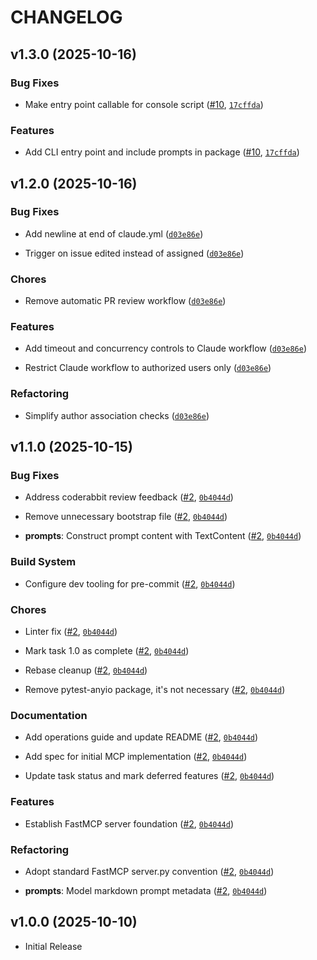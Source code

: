 # CHANGELOG

<!-- version list -->

## v1.3.0 (2025-10-16)

### Bug Fixes

- Make entry point callable for console script
  ([#10](https://github.com/liatrio-labs/spec-driven-workflow-mcp/pull/10),
  [`17cffda`](https://github.com/liatrio-labs/spec-driven-workflow-mcp/commit/17cffdadda0f58046f7c6e84b2974c44070264ba))

### Features

- Add CLI entry point and include prompts in package
  ([#10](https://github.com/liatrio-labs/spec-driven-workflow-mcp/pull/10),
  [`17cffda`](https://github.com/liatrio-labs/spec-driven-workflow-mcp/commit/17cffdadda0f58046f7c6e84b2974c44070264ba))


## v1.2.0 (2025-10-16)

### Bug Fixes

- Add newline at end of claude.yml
  ([`d03e86e`](https://github.com/liatrio-labs/spec-driven-workflow-mcp/commit/d03e86ea47de61a151830ed313426fd0cf3e356d))

- Trigger on issue edited instead of assigned
  ([`d03e86e`](https://github.com/liatrio-labs/spec-driven-workflow-mcp/commit/d03e86ea47de61a151830ed313426fd0cf3e356d))

### Chores

- Remove automatic PR review workflow
  ([`d03e86e`](https://github.com/liatrio-labs/spec-driven-workflow-mcp/commit/d03e86ea47de61a151830ed313426fd0cf3e356d))

### Features

- Add timeout and concurrency controls to Claude workflow
  ([`d03e86e`](https://github.com/liatrio-labs/spec-driven-workflow-mcp/commit/d03e86ea47de61a151830ed313426fd0cf3e356d))

- Restrict Claude workflow to authorized users only
  ([`d03e86e`](https://github.com/liatrio-labs/spec-driven-workflow-mcp/commit/d03e86ea47de61a151830ed313426fd0cf3e356d))

### Refactoring

- Simplify author association checks
  ([`d03e86e`](https://github.com/liatrio-labs/spec-driven-workflow-mcp/commit/d03e86ea47de61a151830ed313426fd0cf3e356d))


## v1.1.0 (2025-10-15)

### Bug Fixes

- Address coderabbit review feedback
  ([#2](https://github.com/liatrio-labs/spec-driven-workflow-mcp/pull/2),
  [`0b4044d`](https://github.com/liatrio-labs/spec-driven-workflow-mcp/commit/0b4044d1f836d62028c5e788c8ec43dee3ef1520))

- Remove unnecessary bootstrap file
  ([#2](https://github.com/liatrio-labs/spec-driven-workflow-mcp/pull/2),
  [`0b4044d`](https://github.com/liatrio-labs/spec-driven-workflow-mcp/commit/0b4044d1f836d62028c5e788c8ec43dee3ef1520))

- **prompts**: Construct prompt content with TextContent
  ([#2](https://github.com/liatrio-labs/spec-driven-workflow-mcp/pull/2),
  [`0b4044d`](https://github.com/liatrio-labs/spec-driven-workflow-mcp/commit/0b4044d1f836d62028c5e788c8ec43dee3ef1520))

### Build System

- Configure dev tooling for pre-commit
  ([#2](https://github.com/liatrio-labs/spec-driven-workflow-mcp/pull/2),
  [`0b4044d`](https://github.com/liatrio-labs/spec-driven-workflow-mcp/commit/0b4044d1f836d62028c5e788c8ec43dee3ef1520))

### Chores

- Linter fix ([#2](https://github.com/liatrio-labs/spec-driven-workflow-mcp/pull/2),
  [`0b4044d`](https://github.com/liatrio-labs/spec-driven-workflow-mcp/commit/0b4044d1f836d62028c5e788c8ec43dee3ef1520))

- Mark task 1.0 as complete ([#2](https://github.com/liatrio-labs/spec-driven-workflow-mcp/pull/2),
  [`0b4044d`](https://github.com/liatrio-labs/spec-driven-workflow-mcp/commit/0b4044d1f836d62028c5e788c8ec43dee3ef1520))

- Rebase cleanup ([#2](https://github.com/liatrio-labs/spec-driven-workflow-mcp/pull/2),
  [`0b4044d`](https://github.com/liatrio-labs/spec-driven-workflow-mcp/commit/0b4044d1f836d62028c5e788c8ec43dee3ef1520))

- Remove pytest-anyio package, it's not necessary
  ([#2](https://github.com/liatrio-labs/spec-driven-workflow-mcp/pull/2),
  [`0b4044d`](https://github.com/liatrio-labs/spec-driven-workflow-mcp/commit/0b4044d1f836d62028c5e788c8ec43dee3ef1520))

### Documentation

- Add operations guide and update README
  ([#2](https://github.com/liatrio-labs/spec-driven-workflow-mcp/pull/2),
  [`0b4044d`](https://github.com/liatrio-labs/spec-driven-workflow-mcp/commit/0b4044d1f836d62028c5e788c8ec43dee3ef1520))

- Add spec for initial MCP implementation
  ([#2](https://github.com/liatrio-labs/spec-driven-workflow-mcp/pull/2),
  [`0b4044d`](https://github.com/liatrio-labs/spec-driven-workflow-mcp/commit/0b4044d1f836d62028c5e788c8ec43dee3ef1520))

- Update task status and mark deferred features
  ([#2](https://github.com/liatrio-labs/spec-driven-workflow-mcp/pull/2),
  [`0b4044d`](https://github.com/liatrio-labs/spec-driven-workflow-mcp/commit/0b4044d1f836d62028c5e788c8ec43dee3ef1520))

### Features

- Establish FastMCP server foundation
  ([#2](https://github.com/liatrio-labs/spec-driven-workflow-mcp/pull/2),
  [`0b4044d`](https://github.com/liatrio-labs/spec-driven-workflow-mcp/commit/0b4044d1f836d62028c5e788c8ec43dee3ef1520))

### Refactoring

- Adopt standard FastMCP server.py convention
  ([#2](https://github.com/liatrio-labs/spec-driven-workflow-mcp/pull/2),
  [`0b4044d`](https://github.com/liatrio-labs/spec-driven-workflow-mcp/commit/0b4044d1f836d62028c5e788c8ec43dee3ef1520))

- **prompts**: Model markdown prompt metadata
  ([#2](https://github.com/liatrio-labs/spec-driven-workflow-mcp/pull/2),
  [`0b4044d`](https://github.com/liatrio-labs/spec-driven-workflow-mcp/commit/0b4044d1f836d62028c5e788c8ec43dee3ef1520))


## v1.0.0 (2025-10-10)

- Initial Release
